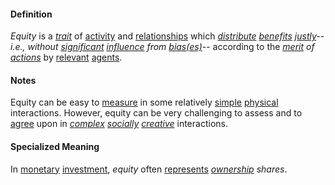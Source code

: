 #### Definition

*Equity* is a *[trait](https://github.com/gcassel/Modular-Organization-Terminology/blob/master/terms/trait.md)* of [activity](https://github.com/gcassel/Modular-Organization-Terminology/blob/master/terms/activity.md) and [relationships](https://github.com/gcassel/Modular-Organization-Terminology/blob/master/terms/relate.md) which *[distribute](https://github.com/gcassel/Modular-Organization-Terminology/blob/master/terms/distribute.md) [benefits](https://github.com/gcassel/Modular-Organization-Terminology/blob/master/terms/benefit.md) [justly](https://github.com/gcassel/Modular-Organization-Terminology/blob/master/terms/just.md)-- i.e., without [significant](https://github.com/gcassel/Modular-Organization-Terminology/blob/master/terms/significance.md) [influence](https://github.com/gcassel/Modular-Organization-Terminology/blob/master/terms/influence.md) from [bias(es)](https://github.com/gcassel/Modular-Organization-Terminology/blob/master/terms/bias.md)*-- according to the *[merit](https://github.com/gcassel/Modular-Organization-Terminology/blob/master/terms/merit.md) of [actions](https://github.com/gcassel/Modular-Organization-Terminology/blob/master/terms/action.md)* by [relevant](https://github.com/gcassel/Modular-Organization-Terminology/blob/master/terms/relevance.md) [agents](https://github.com/gcassel/Modular-Organization-Terminology/blob/master/terms/agent.md).
		
#### Notes

Equity can be easy to [measure](https://github.com/gcassel/Modular-Organization-Terminology/blob/master/terms/measure.md) in some relatively [simple](https://github.com/gcassel/Modular-Organization-Terminology/blob/master/terms/simple.md) [physical](https://github.com/gcassel/Modular-Organization-Terminology/blob/master/terms/physical.md) interactions.  However, equity can be very challenging to assess and to [agree](https://github.com/gcassel/Modular-Organization-Terminology/blob/master/terms/agree.md) upon in *[complex](https://github.com/gcassel/Modular-Organization-Terminology/blob/master/terms/complex.md) [socially](https://github.com/gcassel/Modular-Organization-Terminology/blob/master/terms/social.md) [creative](https://github.com/gcassel/Modular-Organization-Terminology/blob/master/terms/create.md)* interactions.
		
#### Specialized Meaning

In [monetary](https://github.com/gcassel/Modular-Organization-Terminology/blob/master/terms/money.md) [investment](https://github.com/gcassel/Modular-Organization-Terminology/blob/master/terms/invest.md), *equity* often [represents](https://github.com/gcassel/Modular-Organization-Terminology/blob/master/terms/represent.md) *[ownership](https://github.com/gcassel/Modular-Organization-Terminology/blob/master/terms/own.md) shares*.
